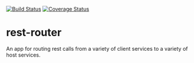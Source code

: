 [![Build Status](https://api.travis-ci.org/uw-it-aca/rest-router.svg?branch=master)](https://travis-ci.org/uw-it-aca/rest-router)
[![Coverage Status](https://coveralls.io/repos/uw-it-aca/rest-router/badge.png?branch=master)](https://coveralls.io/r/uw-it-aca/rest-router?branch=master)

# rest-router
An app for routing rest calls from a variety of client services to a variety of host services.  
